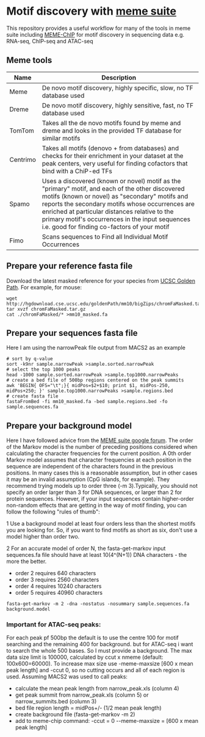 # Motif discovery with [meme suite](http://meme-suite.org/index.html)

This repository provides a useful workflow for many of the tools in meme suite including [MEME-ChIP](http://meme-suite.org/doc/meme-chip.html?man_type=web) for motif discovery in sequencing data e.g. RNA-seq, ChIP-seq and ATAC-seq

## Meme tools
| Name | Description |
|------|-------------|
| Meme | De novo motif discovery, highly specific, slow, no TF database used |
| Dreme | De novo motif discovery, highly sensitive, fast, no TF database used |
| TomTom | Takes all the de novo motifs found by meme and dreme and looks in the provided TF database for similar motifs |
| Centrimo | Takes all motifs (denovo + from databases) and checks for their enrichment in your dataset at the peak centers, very useful for finding cofactors that bind with a ChiP-ed TFs |
| Spamo | Uses a discovered (known or novel) motif as the "primary" motif, and each of the other discovered motifs (known or novel) as "secondary" motifs and reports the secondary motifs whose occurrences are enriched at particular distances relative to the primary motif's occurrences in the input sequences i.e. good for finding co-factors of your motif |
| Fimo | Scans sequences to Find all Individual Motif Occurrences |

## Prepare your reference fasta file
Download the latest masked reference for your species from [UCSC Golden Path](http://hgdownload.cse.ucsc.edu/downloads.html). For example, for mouse:
```
wget http://hgdownload.cse.ucsc.edu/goldenPath/mm10/bigZips/chromFaMasked.tar.gz
tar xvzf chromFaMasked.tar.gz
cat ./chromFaMasked/* >mm10_masked.fa
```
## Prepare your sequences fasta file
Here I am using the narrowPeak file output from MACS2 as an example

```
# sort by q-value
sort -k9nr sample.narrowPeak >sample.sorted.narrowPeak
# select the top 1000 peaks
head -1000 sample.sorted.narrowPeak >sample.top1000.narrowPeaks
# create a bed file of 500bp regions centered on the peak summits
awk 'BEGIN{ OFS="\t";}{ midPos=$2+$10; print $1, midPos-250, midPos+250; }' sample.top1000.narrowPeaks >sample.regions.bed
# create fasta file
fastaFromBed -fi mm10_masked.fa -bed sample.regions.bed -fo sample.sequences.fa
```
## Prepare your background model
Here I have followed advice from the [MEME suite google forum](https://groups.google.com/forum/#!msg/meme-suite/yNascbE8Tig/rb27JMuZlwsJ;context-place=forum/meme-suite). The order of the Markov model is the number of preceding positions considered when calculating the character frequencies for the current position. A 0th order Markov model assumes that character frequencies at each position in the sequence are independent of the characters found in the previous positions. In many cases this is a reasonable assumption, but in other cases it may be an invalid assumption (CpG islands, for example). They recommend trying models up to order three (-m 3).Typically, you should not specify an order larger than 3 for DNA sequences, or larger than 2 for protein sequences. However, if your input sequences contain higher-order non-random effects that are getting in the way of motif finding, you can follow the following "rules of thumb": 

1 Use a background model at least four orders less than the shortest motifs you are looking for. So, if you want to find motifs as short as six, don't use a model higher than order two. 

2 For an accurate model of order N, the fasta-get-markov input sequences.fa file should have at least 10(4^(N+1)) DNA characters - the more the better.
* order 2 requires 640 characters
* order 3 requires 2560 characters 
* order 4 requires 10240 characters 
* order 5 requires 40960 characters

```
fasta-get-markov -m 2 -dna -nostatus -nosummary sample.sequences.fa background.model
```
### Important for ATAC-seq peaks:
For each peak pf 500bp the default is to use the centre 100 for motif searching and the remaining 400 for background. but for ATAC-seq i want to search the whole 500 bases. So I must provide a background. The max data size limit is 100000, calculated by ccut x nmeme (default: 100x600=60000). To increase max size use -meme-maxsize [600 x mean peak length] and -ccut 0, so no cutting occurs and all of each region is used. Assuming MACS2 was used to call peaks:

* calculate the mean peak length from narrow_peak.xls (column 4)
* get peak summit from narrow_peak.xls (column 5) or narrow_summits.bed (column 3)
* bed file region length = midPos+/- (1/2 mean peak length)
* create background file (fasta-get-markov -m 2)
* add to meme-chip command:		-ccut = 0 --meme-maxsize = [600 x mean peak length]



